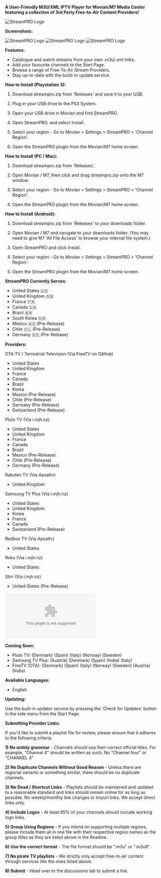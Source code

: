 **A User-Friendly M3U/XML IPTV Player for Movian/M7 Media Center featuring a collection of 3rd Party Free-to-Air Content Providers!**


![StreamPRO Logo](/logo.png)

**Screenshots:**

![StreamPRO Logo](/Screenshots/1.png)
![StreamPRO Logo](/Screenshots/2.png)
![StreamPRO Logo](/Screenshots/3.png)


**Features:**
* Catalogue and watch streams from your own .m3u/.xml links.
* Add your favourite channels to the Start Page.
* Browse a range of Free-To-Air Stream Providers.
* Stay up-to-date with the build-in update service.


**How to Install (Playstation 3):**
1) Download streampro.zip from 'Releases' and save it to your USB.

2) Plug in your USB drive to the PS3 System.

3) Open your USB drive in Movian and find StreamPRO.

4) Open StreamPRO, and select Install.

5) Select your region - Go to Movian > Settings > StreamPRO > 'Channel Region'.

6) Open the StreamPRO plugin from the Movian/M7 home screen.


**How to Install (PC / Mac):**
1) Download streampro.zip from 'Releases'.

2) Open Movian / M7, then click and drag streampro.zip onto the M7 window.

5) Select your region - Go to Movian > Settings > StreamPRO > 'Channel Region'.

6) Open the StreamPRO plugin from the Movian/M7 home screen.


**How to Install (Android):**
1) Download streampro.zip from 'Releases' to your downloads folder.

2) Open Movian / M7 and navigate to your downloads folder.
(You may need to give M7 'All File Access' to browse your internal file system.)

3) Open StreamPRO and click Install.

4) Select your region - Go to Movian > Settings > StreamPRO > 'Channel Region'.

5) Open the StreamPRO plugin from the Movian/M7 home screen.



**StreamPRO Currently Serves:**
* United States 🇺🇸
* United Kingdom 🇬🇧
* France 🇫🇷
* Canada 🇨🇦
* Brazil 🇧🇷
* South Korea 🇰🇷
* Mexico 🇲🇽 (Pre-Release)
* Chile 🇨🇱 (Pre-Release)
* Germany 🇩🇪 (Pre-Release)


**Providers:**

OTA TV / Terrestrial Television (Via FreeTV on GitHub)
* United States
* United Kingdom
* France
* Canada
* Brazil
* Korea
* Mexico (Pre-Release)
* Chile (Pre-Release)
* Germany (Pre-Release)
* Switzerland (Pre-Release)

Pluto TV (Via i.mjh.nz)
* United States
* United Kingdom
* France
* Canada
* Brazil
* Mexico (Pre-Release)
* Chile (Pre-Release)
* Germany (Pre-Release)

Rakuten TV (Via Apsattv)
* United Kingdom

Samsung TV Plus (Via i.mjh.nz)
* United States
* United Kingdom
* Korea
* France
* Canada
* Switzerland (Pre-Release)

Redbox TV (Via Apsattv)
* United States

Roku (Via i.mjh.nz)
* United States

Stirr (Via i.mjh.nz)
* United States (Pre-Release)

 ![Pre-Release Download (May Contain Bugs)](/unstable.zip?raw=true)

**Coming Soon:**

* Pluto TV:
(Denmark)
(Spain)
(Italy)
(Norway)
(Sweden)
* Samsung TV Plus:
(Austria)
(Denmark)
(Spain)
(India)
(Italy)
* FreeTV (OTA):
(Denmark)
(Spain)
(Italy)
(Norway)
(Sweden)
(Austria)
(India)


**Available Languages:**

* English


**Updating:**

Use the built-in updater service by pressing the 'Check for Updates' button in the side menu from the Start Page. 


**Submitting Provider Links:**

If you'd like to submit a playlist file for review, please ensure that it adheres to the following criteria.

**1) No untidy grammar** - Channels should use their correct official titles. For example, "Channel 4" should be written as such. No "Channel four" or "CHANNEL 4"

**2) No Duplicate Channels Without Good Reason** - Unless there are regional variants or something similar, there should be no duplicate channels.

**3) No Dead / Shortcut Links** - Playlists should be maintained and updated to a reasonable standard and links should remain online for as long as possible. No weekly/monthly link changes or tinyurl links. We accept direct links only. 

**4) Include Logos** - At least 95% of your channels should include working logo links.

**5) Group Using Regions** - If you intend on supporting multiple regions, please include them all in one file with their respective region names as the group titles as they are listed above in the Readme.

**6) Use the correct format** - The file format should be ".m3u" or ".m3u8" .

**7) No pirate TV playlists** - We strictly only accept free-to-air content through services like the ones listed above.

**8) Submit** - Head over to the discussions tab to submit a link.